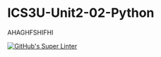 # ICS3U-Unit2-02-Python
AHAGHFSHIFHI

[![GitHub's Super Linter](https://github.com/Aidan-Lalonde-Novales/ICS3U-Unit2-02-Python/workflows/GitHub's%20Super%20Linter/badge.svg)](https://github.com/Aidan-Lalonde-Novales/ICS3U-Unit2-02-Python/actions)
